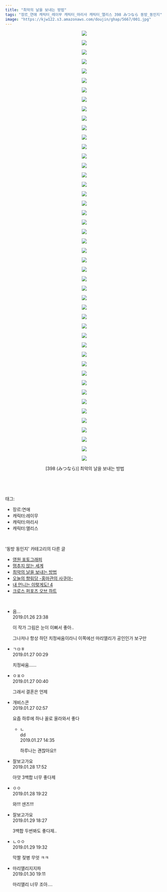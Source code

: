 ```yaml
---
title: "최악의 날을 보내는 방법"
tags: "장르_연애 캐릭터_레이무 캐릭터_마리사 캐릭터_앨리스 398 みつなら 동방_동인지"
image: "https://kjw122.s3.amazonaws.com/doujin/ghap/5667/001.jpg"
---
```

<div class="article">
<p style="text-align: center; clear: none; float: none;"><img src="{{ site.imgserver5 }}/ghap/5667/001.jpg"/></p>
<p style="text-align: center; clear: none; float: none;"><img src="{{ site.imgserver5 }}/ghap/5667/002.jpg"/></p>
<p style="text-align: center; clear: none; float: none;"><img src="{{ site.imgserver5 }}/ghap/5667/003.jpg"/></p>
<p style="text-align: center; clear: none; float: none;"><img src="{{ site.imgserver5 }}/ghap/5667/004.jpg"/></p>
<p style="text-align: center; clear: none; float: none;"><img src="{{ site.imgserver5 }}/ghap/5667/005.jpg"/></p>
<p style="text-align: center; clear: none; float: none;"><img src="{{ site.imgserver5 }}/ghap/5667/006.jpg"/></p>
<p style="text-align: center; clear: none; float: none;"><img src="{{ site.imgserver5 }}/ghap/5667/007.jpg"/></p>
<p style="text-align: center; clear: none; float: none;"><img src="{{ site.imgserver5 }}/ghap/5667/008.jpg"/></p>
<p style="text-align: center; clear: none; float: none;"><img src="{{ site.imgserver5 }}/ghap/5667/009.jpg"/></p>
<p style="text-align: center; clear: none; float: none;"><img src="{{ site.imgserver5 }}/ghap/5667/010.jpg"/></p>
<p style="text-align: center; clear: none; float: none;"><img src="{{ site.imgserver5 }}/ghap/5667/011.jpg"/></p>
<p style="text-align: center; clear: none; float: none;"><img src="{{ site.imgserver5 }}/ghap/5667/012.jpg"/></p>
<p style="text-align: center; clear: none; float: none;"><img src="{{ site.imgserver5 }}/ghap/5667/013.jpg"/></p>
<p style="text-align: center; clear: none; float: none;"><img src="{{ site.imgserver5 }}/ghap/5667/014.jpg"/></p>
<p style="text-align: center; clear: none; float: none;"><img src="{{ site.imgserver5 }}/ghap/5667/015.jpg"/></p>
<p style="text-align: center; clear: none; float: none;"><img src="{{ site.imgserver5 }}/ghap/5667/016.jpg"/></p>
<p style="text-align: center; clear: none; float: none;"><img src="{{ site.imgserver5 }}/ghap/5667/017.jpg"/></p>
<p style="text-align: center; clear: none; float: none;"><img src="{{ site.imgserver5 }}/ghap/5667/018.jpg"/></p>
<p style="text-align: center; clear: none; float: none;"><img src="{{ site.imgserver5 }}/ghap/5667/019.jpg"/></p>
<p style="text-align: center; clear: none; float: none;"><img src="{{ site.imgserver5 }}/ghap/5667/020.jpg"/></p>
<p style="text-align: center; clear: none; float: none;"><img src="{{ site.imgserver5 }}/ghap/5667/021.jpg"/></p>
<p style="text-align: center; clear: none; float: none;"><img src="{{ site.imgserver5 }}/ghap/5667/022.jpg"/></p>
<p style="text-align: center; clear: none; float: none;"><img src="{{ site.imgserver5 }}/ghap/5667/023.jpg"/></p>
<p style="text-align: center; clear: none; float: none;"><img src="{{ site.imgserver5 }}/ghap/5667/024.jpg"/></p>
<p style="text-align: center; clear: none; float: none;"><img src="{{ site.imgserver5 }}/ghap/5667/025.jpg"/></p>
<p style="text-align: center; clear: none; float: none;"><img src="{{ site.imgserver5 }}/ghap/5667/026.jpg"/></p>
<p style="text-align: center; clear: none; float: none;"><img src="{{ site.imgserver5 }}/ghap/5667/027.jpg"/></p>
<p style="text-align: center; clear: none; float: none;"><img src="{{ site.imgserver5 }}/ghap/5667/028.jpg"/></p>
<p style="text-align: center; clear: none; float: none;"><img src="{{ site.imgserver5 }}/ghap/5667/029.jpg"/></p>
<p style="text-align: center; clear: none; float: none;"><img src="{{ site.imgserver5 }}/ghap/5667/030.jpg"/></p>
<p style="text-align: center; clear: none; float: none;"><img src="{{ site.imgserver5 }}/ghap/5667/031.jpg"/></p>
<p style="text-align: center; clear: none; float: none;"><img src="{{ site.imgserver5 }}/ghap/5667/032.jpg"/></p>
<p style="text-align: center; clear: none; float: none;"><img src="{{ site.imgserver5 }}/ghap/5667/033.jpg"/></p>
<p style="text-align: center; clear: none; float: none;"><img src="{{ site.imgserver5 }}/ghap/5667/034.jpg"/></p>
<p style="text-align: center; clear: none; float: none;"><img src="{{ site.imgserver5 }}/ghap/5667/035.jpg"/></p>
<p style="text-align: center; clear: none; float: none;"><img src="{{ site.imgserver5 }}/ghap/5667/036.jpg"/></p>
<p style="text-align: center; clear: none; float: none;"><img src="{{ site.imgserver5 }}/ghap/5667/037.jpg"/></p>
<p style="text-align: center; clear: none; float: none;"><img src="{{ site.imgserver5 }}/ghap/5667/038.jpg"/></p>
<p style="text-align: center; clear: none; float: none;"><img src="{{ site.imgserver5 }}/ghap/5667/039.jpg"/></p>
<p style="text-align: center; clear: none; float: none;"><img src="{{ site.imgserver5 }}/ghap/5667/040.jpg"/></p>
<p style="text-align: center; clear: none; float: none;"><img src="{{ site.imgserver5 }}/ghap/5667/041.jpg"/></p>
<p style="text-align: center; clear: none; float: none;"><img src="{{ site.imgserver5 }}/ghap/5667/042.jpg"/></p>
<p style="text-align: center; clear: none; float: none;"><img src="{{ site.imgserver5 }}/ghap/5667/043.jpg"/></p>
<p style="text-align: center; clear: none; float: none;"><img src="{{ site.imgserver5 }}/ghap/5667/044.jpg"/></p>
<p style="text-align: center; clear: none; float: none;"><img src="{{ site.imgserver5 }}/ghap/5667/045.jpg"/></p>
<p style="text-align: center; clear: none; float: none;"><img src="{{ site.imgserver5 }}/ghap/5667/046.jpg"/></p>
<p style="text-align: center; clear: none; float: none;"> [398 (みつなら)] 최악의 날을 보내는 방법</p>
<p><br/></p>
</div><br/>
<div class="tagTrail">
<p>태그: </p>
<ul>
<li>장르:연애</li>
<li>캐릭터:레이무</li>
<li>캐릭터:마리사</li>
<li>캐릭터:앨리스</li>
</ul>
</div><br/>
<div class="another">
<p>'동방 동인지' 카테고리의 다른 글</p>
<ul>
<li><a href="/ghap_5675">영원 포토그래피</a></li>
<li><a href="/ghap_5674">멈추지 않는 세계</a></li>
<li><a href="/ghap_5667">최악의 날을 보내는 방법</a></li>
<li><a href="/ghap_5666">오늘의 향림당 -홍마관의 사쿠야-</a></li>
<li><a href="/ghap_5645">내 언니는 이렇게도! 4</a></li>
<li><a href="/ghap_5641">크로스 퍼포즈 오브 하트</a></li>
</ul>
</div><br/>
<div class="comment">
<ul>
<li class="cb_thumb_off" id="comment15421643">
<div class="cb_comment_area">
<div class="cb_info_area">
<div class="cb_section">
<span class="cb_nick_name">음...</span>
</div>
<div class="cb_section">
<span class="cb_date">2019.01.26 23:38 </span>
</div>
</div>
<div class="cb_dsc_comment">
<p class="cb_dsc">
											이 작가 그림은 눈이 이뻐서 좋아..<br/>

그나저나 항상 하던 치정싸움이라니 이쪽에선 마리앨리가 공인인가 보구만
										</p>
</div>
</div></li>
<li class="cb_thumb_off" id="comment15421692">
<div class="cb_comment_area">
<div class="cb_info_area">
<div class="cb_section">
<span class="cb_nick_name">ㄱㅁㅎ</span>
</div>
<div class="cb_section">
<span class="cb_date">2019.01.27 00:29 </span>
</div>
</div>
<div class="cb_dsc_comment">
<p class="cb_dsc">
											치정싸움......
										</p>
</div>
</div></li>
<li class="cb_thumb_off" id="comment15421705">
<div class="cb_comment_area">
<div class="cb_info_area">
<div class="cb_section">
<span class="cb_nick_name">ㅇㅍㅇ</span>
</div>
<div class="cb_section">
<span class="cb_date">2019.01.27 00:40 </span>
</div>
</div>
<div class="cb_dsc_comment">
<p class="cb_dsc">
											그래서 결혼은 언제
										</p>
</div>
</div></li>
<li class="cb_thumb_off" id="comment15421786">
<div class="cb_comment_area">
<div class="cb_info_area">
<div class="cb_section">
<span class="cb_nick_name">개비스콘</span>
</div>
<div class="cb_section">
<span class="cb_date">2019.01.27 02:57 </span>
</div>
</div>
<div class="cb_dsc_comment">
<p class="cb_dsc">
											요즘 하루에 하나 꼴로 올라와서 좋다
										</p>
</div>
<ul>
<li class="cb_thumb_off" id="comment15422024">
<span class="cb_bu_subnode">ㄴ</span>
<div class="cb_comment_area">
<div class="cb_info_area">
<div class="cb_section">
<span class="cb_nick_name">dd</span>
</div>
<div class="cb_section">
<span class="cb_date">2019.01.27 14:35 </span>
</div>
</div>
<div class="cb_dsc_comment">
<p class="cb_dsc">
																하루나는 괜찮아요!!
															</p>
</div>
</div>
</li>
</ul>
</div></li>
<li class="cb_thumb_off" id="comment15423276">
<div class="cb_comment_area">
<div class="cb_info_area">
<div class="cb_section">
<span class="cb_nick_name">잘보고가요</span>
</div>
<div class="cb_section">
<span class="cb_date">2019.01.28 17:52 </span>
</div>
</div>
<div class="cb_dsc_comment">
<p class="cb_dsc">
											아앗 3백합 너무 좋다제
										</p>
</div>
</div></li>
<li class="cb_thumb_off" id="comment15423363">
<div class="cb_comment_area">
<div class="cb_info_area">
<div class="cb_section">
<span class="cb_nick_name">ㅇㅇ</span>
</div>
<div class="cb_section">
<span class="cb_date">2019.01.28 19:22 </span>
</div>
</div>
<div class="cb_dsc_comment">
<p class="cb_dsc">
											와!!! 샌즈!!!
										</p>
</div>
</div></li>
<li class="cb_thumb_off" id="comment15424169">
<div class="cb_comment_area">
<div class="cb_info_area">
<div class="cb_section">
<span class="cb_nick_name">잘보고가요</span>
</div>
<div class="cb_section">
<span class="cb_date">2019.01.29 18:27 </span>
</div>
</div>
<div class="cb_dsc_comment">
<p class="cb_dsc">
											3백합 두번봐도 좋다제..
										</p>
</div>
</div></li>
<li class="cb_thumb_off" id="comment15424210">
<div class="cb_comment_area">
<div class="cb_info_area">
<div class="cb_section">
<span class="cb_nick_name">ㄴㅇㅇ</span>
</div>
<div class="cb_section">
<span class="cb_date">2019.01.29 19:32 </span>
</div>
</div>
<div class="cb_dsc_comment">
<p class="cb_dsc">
											막짤 젖병 무엇 ㅋㅋ
										</p>
</div>
</div></li>
<li class="cb_thumb_off" id="comment15425022">
<div class="cb_comment_area">
<div class="cb_info_area">
<div class="cb_section">
<span class="cb_nick_name">마리앨리지지파</span>
</div>
<div class="cb_section">
<span class="cb_date">2019.01.30 19:11 </span>
</div>
</div>
<div class="cb_dsc_comment">
<p class="cb_dsc">
											마리앨리 너무 조아....
										</p>
</div>
</div></li>
</ul>
</div><br/>
